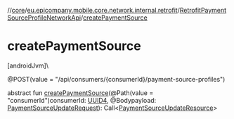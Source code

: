 //[core](../../../index.md)/[eu.epicompany.mobile.core.network.internal.retrofit](../index.md)/[RetrofitPaymentSourceProfileNetworkApi](index.md)/[createPaymentSource](create-payment-source.md)

# createPaymentSource

[androidJvm]\

@POST(value = &quot;/api/consumers/{consumerId}/payment-source-profiles&quot;)

abstract fun [createPaymentSource](create-payment-source.md)(@Path(value = &quot;consumerId&quot;)consumerId: [UUID4](../../eu.epicompany.mobile.core.datatypes/index.md#545543244%2FClasslikes%2F-1060529556), @Bodypayload: [PaymentSourceUpdateRequest](../../eu.epicompany.mobile.core.network.model.proxy/-payment-source-update-request/index.md)): Call&lt;[PaymentSourceUpdateResource](../../eu.epicompany.mobile.core.network.model.proxy/-payment-source-update-resource/index.md)&gt;
